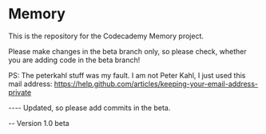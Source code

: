 Memory
======

This is the repository for the Codecademy Memory project.

Please make changes in the beta branch only, so please check, whether you are adding code in the beta branch!

PS: The peterkahl stuff was my fault. I am not Peter Kahl, I just used this mail address:
https://help.github.com/articles/keeping-your-email-address-private

---- Updated, so please add commits in the beta.


-- Version 1.0 beta
